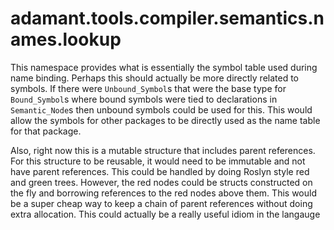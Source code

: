 # adamant.tools.compiler.semantics.names.lookup

This namespace provides what is essentially the symbol table used during name binding.  Perhaps this should actually be more directly related to symbols. If there were `Unbound_Symbol`s that were the base type for `Bound_Symbol`s where bound symbols were tied to declarations in `Semantic_Node`s then unbound symbols could be used for this. This would allow the symbols for other packages to be directly used as the name table for that package.

Also, right now this is a mutable structure that includes parent references. For this structure to be reusable, it would need to be immutable and not have parent references. This could be handled by doing Roslyn style red and green trees. However, the red nodes could be structs constructed on the fly and borrowing references to the red nodes above them. This would be a super cheap way to keep a chain of parent references without doing extra allocation. This could actually be a really useful idiom in the langauge
